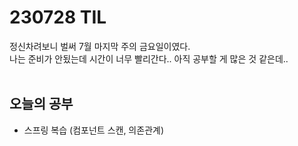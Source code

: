 # 230728 TIL
정신차려보니 벌써 7월 마지막 주의 금요일이였다. <br>
나는 준비가 안됬는데 시간이 너무 빨리간다.. 아직 공부할 게 많은 것 같은데.. <br>
<br>

## 오늘의 공부
- 스프링 복습 (컴포넌트 스캔, 의존관계)

